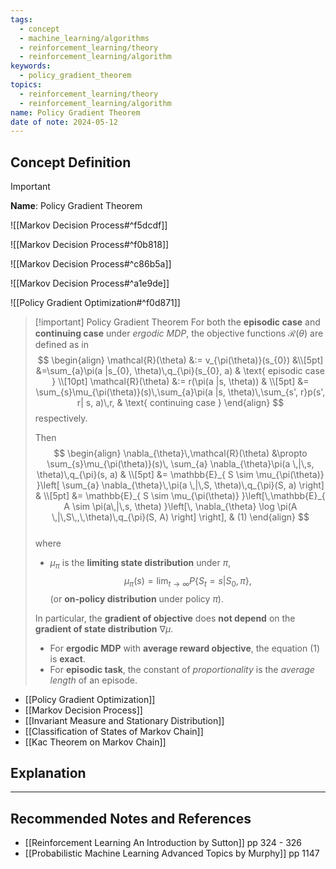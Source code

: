 ```yaml
---
tags:
  - concept
  - machine_learning/algorithms
  - reinforcement_learning/theory
  - reinforcement_learning/algorithm
keywords:
  - policy_gradient_theorem
topics:
  - reinforcement_learning/theory
  - reinforcement_learning/algorithm
name: Policy Gradient Theorem
date of note: 2024-05-12
---
```


## Concept Definition

>[!important]
>**Name**: Policy Gradient Theorem

![[Markov Decision Process#^f5dcdf]]

![[Markov Decision Process#^f0b818]]

![[Markov Decision Process#^c86b5a]]

![[Markov Decision Process#^a1e9de]]

![[Policy Gradient Optimization#^f0d871]]

>[!important] Policy Gradient Theorem
>For both the **episodic case** and **continuing case** under *ergodic MDP*, the objective functions $\mathcal{R}(\theta)$ are defined as in 
>$$
>\begin{align}
>\mathcal{R}(\theta) &:= v_{\pi(\theta)}(s_{0})  &\\[5pt]
>&=\sum_{a}\pi(a |s_{0}, \theta)\,q_{\pi}(s_{0}, a) & \text{ episodic case }  \\[10pt]
>\mathcal{R}(\theta) &:= r(\pi(a |s, \theta))  & \\[5pt]
> &= \sum_{s}\mu_{\pi(\theta)}(s)\,\sum_{a}\pi(a |s, \theta)\,\sum_{s', r}p(s', r| s, a)\,r, & \text{ continuing case } 
>\end{align}
>$$
>respectively. 
>
>Then 
>$$
> \begin{align}
> \nabla_{\theta}\,\mathcal{R}(\theta) &\propto \sum_{s}\mu_{\pi(\theta)}(s)\, \sum_{a} \nabla_{\theta}\pi(a \,|\,s, \theta)\,q_{\pi}(s, a) & \\[5pt]
> &=  \mathbb{E}_{ S \sim \mu_{\pi(\theta)} }\left[  \sum_{a} \nabla_{\theta}\,\pi(a \,|\,S, \theta)\,q_{\pi}(S, a)  \right]  & \\[5pt]
> &=  \mathbb{E}_{ S \sim \mu_{\pi(\theta)} }\left[\,\mathbb{E}_{ A \sim  \pi(a\,|\,s, \theta)  }\left[\, \nabla_{\theta} \log \pi(A \,|\,S\,,\,\theta)\,q_{\pi}(S, A) \right] \right], & (1)
> \end{align}
>$$  
>where 
>- $\mu_{\pi}$ is the **limiting state distribution** under $\pi$,  $$\mu_{\pi}(s) = \lim_{t\rightarrow \infty}P\{S_{t} = s| S_{0}, \pi\},$$ (or **on-policy distribution** under policy $\pi$).  
>
>In particular, the **gradient of objective** does **not depend** on the **gradient of state distribution** $\nabla \mu$.  
>
>- For **ergodic MDP** with **average reward objective**, the equation $(1)$  is **exact**. 
>- For **episodic task**, the constant of *proportionality* is the *average length* of an episode.

- [[Policy Gradient Optimization]]
- [[Markov Decision Process]]
- [[Invariant Measure and Stationary Distribution]]
- [[Classification of States of Markov Chain]]
- [[Kac Theorem on Markov Chain]]


## Explanation





-----------
##  Recommended Notes and References



- [[Reinforcement Learning An Introduction by Sutton]] pp 324 - 326
- [[Probabilistic Machine Learning Advanced Topics by Murphy]] pp 1147
